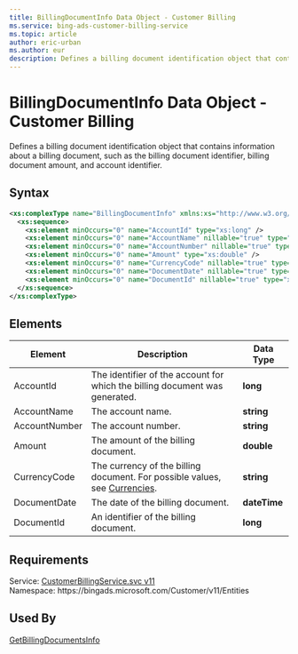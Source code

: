 ```yaml
---
title: BillingDocumentInfo Data Object - Customer Billing
ms.service: bing-ads-customer-billing-service
ms.topic: article
author: eric-urban
ms.author: eur
description: Defines a billing document identification object that contains information about a billing document, such as the billing document identifier, billing document amount, and account identifier.
---
```

# BillingDocumentInfo Data Object - Customer Billing
Defines a billing document identification object that contains information about a billing document, such as the billing document identifier, billing document amount, and account identifier.

## Syntax
```xml
<xs:complexType name="BillingDocumentInfo" xmlns:xs="http://www.w3.org/2001/XMLSchema">
  <xs:sequence>
    <xs:element minOccurs="0" name="AccountId" type="xs:long" />
    <xs:element minOccurs="0" name="AccountName" nillable="true" type="xs:string" />
    <xs:element minOccurs="0" name="AccountNumber" nillable="true" type="xs:string" />
    <xs:element minOccurs="0" name="Amount" type="xs:double" />
    <xs:element minOccurs="0" name="CurrencyCode" nillable="true" type="xs:string" />
    <xs:element minOccurs="0" name="DocumentDate" nillable="true" type="xs:dateTime" />
    <xs:element minOccurs="0" name="DocumentId" nillable="true" type="xs:long" />
  </xs:sequence>
</xs:complexType>
```

## <a name="elements"></a>Elements

|Element|Description|Data Type|
|-----------|---------------|-------------|
|<a name="accountid"></a>AccountId|The identifier of the account for which the billing document was generated.|**long**|
|<a name="accountname"></a>AccountName|The account name.|**string**|
|<a name="accountnumber"></a>AccountNumber|The account number.|**string**|
|<a name="amount"></a>Amount|The amount of the billing document.|**double**|
|<a name="currencycode"></a>CurrencyCode|The currency of the billing document. For possible values, see [Currencies](../guides/currencies.md).|**string**|
|<a name="documentdate"></a>DocumentDate|The date of the billing document.|**dateTime**|
|<a name="documentid"></a>DocumentId|An identifier of the billing document.|**long**|

## Requirements
Service: [CustomerBillingService.svc v11](https://clientcenter.api.bingads.microsoft.com/Api/Billing/v11/CustomerBillingService.svc)  
Namespace: https\://bingads.microsoft.com/Customer/v11/Entities  

## Used By
[GetBillingDocumentsInfo](getbillingdocumentsinfo.md)  
